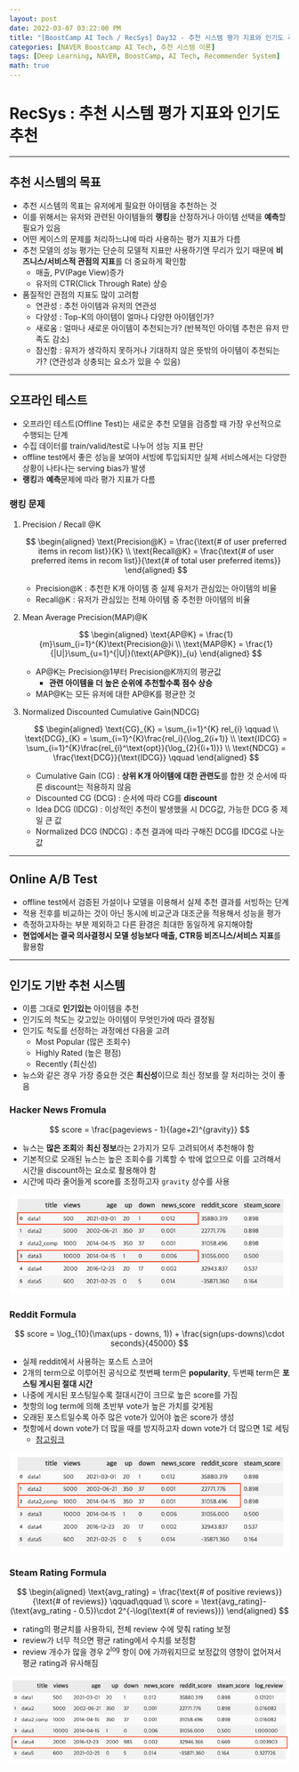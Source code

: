 ```yaml
---
layout: post
date: 2022-03-07 03:22:00 PM
title: "[BoostCamp AI Tech / RecSys] Day32 - 추천 시스템 평가 지표와 인기도 추천"
categories: [NAVER Boostcamp AI Tech, 추천 시스템 이론]
tags: [Deep Learning, NAVER, BoostCamp, AI Tech, Recommender System]
math: true
---
```

# RecSys : 추천 시스템 평가 지표와 인기도 추천

---

## 추천 시스템의 목표

- 추천 시스템의 목표는 유저에게 필요한 아이템을 추천하는 것
- 이를 위해서는 유저와 관련된 아이템들의 **랭킹**을 산정하거나 아이템 선택을 **예측**할 필요가 있음
- 어떤 케이스의 문제를 처리하느냐에 따라 사용하는 평가 지표가 다름
- 추천 모델의 성능 평가는 단순히 모델적 지표만 사용하기엔 무리가 있기 때문에 **비즈니스/서비스적 관점의 지표**를 더 중요하게 확인함
  - 매출, PV(Page View)증가
  - 유저의 CTR(Click Through Rate) 상승
- 품질적인 관점의 지표도 많이 고려함
  - 연관성 : 추천 아이템과 유저의 연관성
  - 다양성 : Top-K의 아이템이 얼마나 다양한 아이템인가?
  - 새로움 : 얼마나 새로운 아이템이 추천되는가? (반복적인 아이템 추천은 유저 만족도 감소)
  - 참신함 : 유저가 생각하지 못하거나 기대하지 않은 뜻밖의 아이템이 추천되는가? (연관성과 상충되는 요소가 있을 수 있음)

---

## 오프라인 테스트

- 오프라인 테스트(Offline Test)는 새로운 추천 모델을 검증할 때 가장 우선적으로 수행되는 단계
- 수집 데이터를 train/valid/test로 나누어 성능 지표 판단
- offline test에서 좋은 성능을 보여야 서빙에 투입되지만 실제 서비스에서는 다양한 상황이 나타나는 serving bias가 발생
- **랭킹**과 **예측**문제에 따라 평가 지표가 다름

### 랭킹 문제

1. Precision / Recall @K
   
    $$
    \begin{aligned}
    \text{Precision@K} = \frac{\text{# of user preferred items in recom list}}{K} \\ 
    \text{Recall@K} = \frac{\text{# of user preferred items in recom list}}{\text{# of total user preferred items}}
    \end{aligned}
    $$  

    - Precision@K : 추천한 K개 아이템 중 실제 유저가 관심있는 아이템의 비율
    - Recall@K : 유저가 관심있는 전체 아이템 중 추천한 아이템의 비율
2. Mean Average Precision(MAP)@K
   
   $$
   \begin{aligned}
   \text{AP@K} = \frac{1}{m}\sum_{i=1}^{K}\text{Precision@}i \\
   \text{MAP@K} = \frac{1}{|U|}\sum_{u=1}^{|U|}(\text{AP@K})_{u}
   \end{aligned}
   $$  

   - AP@K는 Precision@1부터 Precision@K까지의 평균값
     - **관련 아이템을 더 높은 순위에 추천할수록 점수 상승**
   - MAP@K는 모든 유저에 대한 AP@K를 평균한 것
3. Normalized Discounted Cumulative Gain(NDCG)
   
   $$
   \begin{aligned}
    \text{CG}_{K} = \sum_{i=1}^{K} rel_{i} \qquad \\
    \text{DCG}_{K} = \sum_{i=1}^{K}\frac{rel_i}{\log_2(i+1)} \\
    \text{IDCG} = \sum_{i=1}^{K}\frac{rel_{i}^\text{opt}}{\log_{2}{(i+1)}} \\
    \text{NDCG} = \frac{\text{DCG}}{\text{IDCG}} \qquad
   \end{aligned}
   $$

   - Cumulative Gain (CG) : **상위 K개 아이템에 대한 관련도**를 합한 것 순서에 따른 discount는 적용하지 않음
   - Discounted CG (DCG) : 순서에 따라 CG를 **discount**
   - Idea DCG (IDCG) : 이상적인 추천이 발생했을 시 DCG값, 가능한 DCG 중 제일 큰 값
   - Normalized DCG (NDCG) : 추천 결과에 따라 구해진 DCG를 IDCG로 나눈 값

---

## Online A/B Test

- offline test에서 검증된 가설이나 모델을 이용해서 실제 추천 결과를 서빙하는 단계
- 적용 전후를 비교하는 것이 아닌 동시에 비교군과 대조군을 적용해서 성능을 평가
- 측정하고자하는 부분 제외하고 다른 환경은 최대한 동일하게 유지해야함
- **현업에서는 결국 의사결정시 모델 성능보다 매출, CTR등 비즈니스/서비스 지표**를 활용함

---

## 인기도 기반 추천 시스템

- 이름 그대로 **인기있는** 아이템을 추천
- 인기도의 척도는 갖고있는 아이템이 무엇인가에 따라 결정됨
- 인기도 척도를 선정하는 과정에선 다음을 고려
  - Most Popular (많은 조회수)
  - Highly Rated (높은 평점)
  - Recently (최신성)
- 뉴스와 같은 경우 가장 중요한 것은 **최신성**이므로 최신 정보를 잘 처리하는 것이 좋음

### Hacker News Fromula

$$
score = \frac{pageviews - 1}{(age+2)^{gravity}}
$$

- 뉴스는 **많은 조회**와 **최신 정보**라는 2가지가 모두 고려되어서 추천해야 함
- 기본적으로 오래된 뉴스는 높은 조회수를 기록할 수 밖에 없으므로 이를 고려해서 시간을 discount하는 요소로 활용해야 함
- 시간에 따라 줄어들게 score를 조정하고자 `gravity` 상수를 사용

![](/image/boostcamp/recsys/basic/news_score.png)

### Reddit Formula

$$
score = \log_{10}(\max(ups - downs, 1)) + \frac{sign(ups-downs)\cdot seconds}{45000}
$$

- 실제 reddit에서 사용하는 포스트 스코어
- 2개의 term으로 이루어진 공식으로 첫번째 term은 **popularity**, 두번째 term은 **포스팅 게시된 절대 시간**
- 나중에 게시된 포스팅일수록 절대시간이 크므로 높은 score를 가짐
- 첫항의 log term에 의해 초반부 vote가 높은 가치를 갖게됨
- 오래된 포스트일수록 아주 많은 vote가 있어야 높은 score가 생성
- 첫항에서 down vote가 더 많을 때를 방지하고자 down vote가 더 많으면 1로 세팅
  - [참고링크](https://medium.com/hacking-and-gonzo/how-reddit-ranking-algorithms-work-ef111e33d0d9)

![](/image/boostcamp/recsys/basic/reddit_score.png)

### Steam Rating Formula

$$
\begin{aligned}
\text{avg_rating} = \frac{\text{# of positive reviews}}{\text{# of reviews}} \qquad\qquad \\
score = \text{avg_rating}-(\text{avg_rating - 0.5})\cdot 2^{-\log(\text{# of reviews})}
\end{aligned}
$$

- rating의 평균치를 사용하되, 전체 review 수에 맞춰 rating 보정
- review가 너무 적으면 평균 rating에서 수치를 보정함
- review 개수가 많을 경우 $2^{\log}$ 항이 0에 가까워지므로 보정값의 영향이 없어져서 평균 rating과 유사해짐

![](/image/boostcamp/recsys/basic/stem_rate.png)